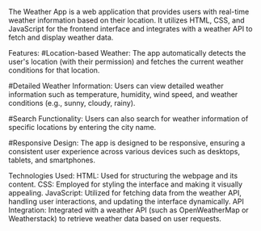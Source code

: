 The Weather App is a web application that provides users with real-time weather information based on their location. It utilizes HTML, CSS, and JavaScript for the frontend interface and integrates with a weather API to fetch and display weather data.

Features:
#Location-based Weather: The app automatically detects the user's location (with their permission) and fetches the current weather conditions for that location.

#Detailed Weather Information: Users can view detailed weather information such as temperature, humidity, wind speed, and weather conditions (e.g., sunny, cloudy, rainy).

#Search Functionality: Users can also search for weather information of specific locations by entering the city name.

#Responsive Design: The app is designed to be responsive, ensuring a consistent user experience across various devices such as desktops, tablets, and smartphones.

Technologies Used:
HTML: Used for structuring the webpage and its content.
CSS: Employed for styling the interface and making it visually appealing.
JavaScript: Utilized for fetching data from the weather API, handling user interactions, and updating the interface dynamically.
API Integration: Integrated with a weather API (such as OpenWeatherMap or Weatherstack) to retrieve weather data based on user requests.
